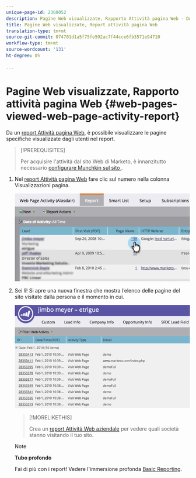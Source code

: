 ```yaml
---
unique-page-id: 2360052
description: Pagine Web visualizzate, Rapporto Attività pagina Web - Documenti Marketo - Documentazione prodotto
title: Pagine Web visualizzate, Report attività pagina Web
translation-type: tm+mt
source-git-commit: 074701d1a5f75fe592ac7f44cce6fb3571e94710
workflow-type: tm+mt
source-wordcount: '131'
ht-degree: 0%

---
```



# Pagine Web visualizzate, Rapporto attività pagina Web {#web-pages-viewed-web-page-activity-report}

Da un [report Attività pagina Web](../../../../../product-docs/reporting/basic-reporting/report-types/web-page-activity-report.md), è possibile visualizzare le pagine specifiche visualizzate dagli utenti nel report.

>[!PREREQUISITES]
>
>Per acquisire l&#39;attività dal sito Web di Marketo, è innanzitutto necessario [configurare Munchkin sul sito ](../../../../../product-docs/administration/additional-integrations/add-munchkin-tracking-code-to-your-website.md).

1. Nel [report Attività pagina Web](../../../../../product-docs/reporting/basic-reporting/report-types/web-page-activity-report.md) fare clic sul numero nella colonna Visualizzazioni pagina.

   ![](assets/image2014-9-16-14-3a54-3a8.png)

1. Sei lì! Si apre una nuova finestra che mostra l’elenco delle pagine del sito visitate dalla persona e il momento in cui.

   ![](assets/image2014-9-16-14-3a54-3a12.png)

   >[!MORELIKETHIS]
   >
   >
   >
   >Crea un [report Attività Web aziendale](../../../../../product-docs/reporting/basic-reporting/report-types/company-web-activity-report.md) per vedere quali società stanno visitando il tuo sito.

   >[!NOTE]
   >
   >**Tubo profondo**
   >
   >
   >Fai di più con i report! Vedere l&#39;immersione profonda [Basic Reporting](http://docs.marketo.com/display/docs/basic+reporting).

